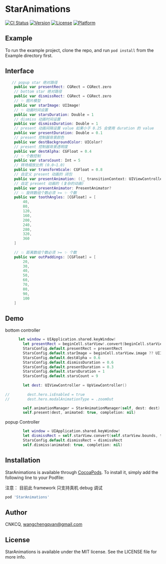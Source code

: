 # StarAnimations

[![CI Status](https://img.shields.io/travis/CNKCQ/StarAnimations.svg?style=flat)](https://travis-ci.org/CNKCQ/StarAnimations)
[![Version](https://img.shields.io/cocoapods/v/StarAnimations.svg?style=flat)](https://cocoapods.org/pods/StarAnimations)
[![License](https://img.shields.io/cocoapods/l/StarAnimations.svg?style=flat)](https://cocoapods.org/pods/StarAnimations)
[![Platform](https://img.shields.io/cocoapods/p/StarAnimations.svg?style=flat)](https://cocoapods.org/pods/StarAnimations)

## Example

To run the example project, clone the repo, and run `pod install` from the Example directory first.

## Interface
```swift
   // popup star 绝对路径
    public var presentRect: CGRect = CGRect.zero
    // bottom star 绝对路径
    public var dismissRect: CGRect = CGRect.zero
    // ✨ 图片模型
    public var starImage: UIImage!
    // ✨ 动画时间设置
    public var starsDuration: Double = 1
    // dismiss 动画时间设置
    public var dismissDuration: Double = 1
    // present 动画间隔设置 value 如果小于 0.25 会使用 duration 的 value
    public var presentDuration: Double = 0.1
    // present 控制器背景颜色
    public var destBackgroundColor: UIColor?
    // present 控制器背景透明度
    public var destAlpha: CGFloat = 0.4
    // ✨ 个数控制
    public var starsCount: Int = 5
    // 转场缩放比例 (0.0~1.0)
    public var transformScale: CGFloat = 0.8
    // 自定义 present 动画的 闭包
    public var presentAnimation: ((_ transitionContext: UIViewControllerContextTransitioning, _ duration: Double) -> (Void))? = nil
    // 自定 present 动画的 (复杂的动画)
    public var presentAnimator: PresentAnimator?
    // 💥 旋转数组个数必须 >= ✨ 个数
    public var toothAngles: [CGFloat] = [
        40,
        80,
        120,
        160,
        200,
        240,
        280,
        320,
        360
    ]
    
    // 💥 距离数组个数必须 >= ✨ 个数
    public var outPaddings: [CGFloat] = [
        20,
        30,
        40,
        50,
        60,
        70,
        80,
        90,
        100
    ]
```

## Demo
bottom controller

```swift
      let window = UIApplication.shared.keyWindow!
        let presentRect = beginCell.starView!.convert(beginCell.starView!.bounds, to: window)
        StarsConfig.default.presentRect = presentRect
        StarsConfig.default.starImage = beginCell.starView.image ?? UIImage(named: "icon_star_filled")
        StarsConfig.default.destAlpha = 0.6
        StarsConfig.default.dismissDuration = 0.6
        StarsConfig.default.presentDuration = 0.3
        StarsConfig.default.starsDuration = 1
        StarsConfig.default.starsCount = 9
        
        let dest: UIViewController = UpViewController()
        
//        dest.hero.isEnabled = true
//        dest.hero.modalAnimationType = .zoomOut 

        self.animationManager = StarAnimationManager(self, dest: dest)
        self.present(dest, animated: true, completion: nil)
```
popup Controller

```swift
        let window = UIApplication.shared.keyWindow!
        let dismissRect = self.starView.convert(self.starView.bounds, to: window);
        StarsConfig.default.dismissRect = dismissRect
        self.dismiss(animated: true, completion: nil)
```

## Installation

StarAnimations is available through [CocoaPods](https://cocoapods.org). To install
it, simply add the following line to your Podfile:

注意： 目前此 framework 只支持真机 debug 调试

```ruby
pod 'StarAnimations'
```

## Author

CNKCQ, wangchengqvan@gmail.com

## License

StarAnimations is available under the MIT license. See the LICENSE file for more info.


